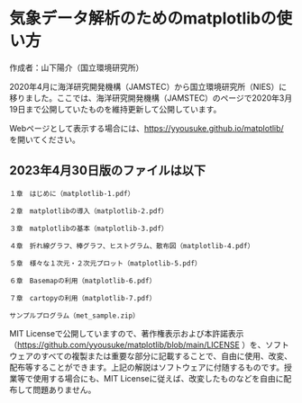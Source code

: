 # 気象データ解析のためのmatplotlibの使い⽅

作成者：山下陽介（国立環境研究所）

2020年4月に海洋研究開発機構（JAMSTEC）から国立環境研究所（NIES）に移りました。ここでは、海洋研究開発機構（JAMSTEC）のページで2020年3月19日まで公開していたものを維持更新して公開しています。

Webページとして表示する場合には、https://yyousuke.github.io/matplotlib/ を開いてください。


## 2023年4月30日版のファイルは以下

    １章　はじめに（matplotlib-1.pdf）

    ２章　matplotlibの導入（matplotlib-2.pdf）

    ３章　matplotlibの基本（matplotlib-3.pdf）

    ４章　折れ線グラフ、棒グラフ、ヒストグラム、散布図（matplotlib-4.pdf）

    ５章　様々な１次元・２次元プロット（matplotlib-5.pdf）

    ６章　Basemapの利用（matplotlib-6.pdf）

    ７章　cartopyの利用（matplotlib-7.pdf）

    サンプルプログラム（met_sample.zip）

MIT Licenseで公開していますので、著作権表示および本許諾表示（https://github.com/yyousuke/matplotlib/blob/main/LICENSE ）を、ソフトウェアのすべての複製または重要な部分に記載することで、自由に使用、改変、配布等することができます。上記の解説はソフトウェアに付随するものです。授業等で使用する場合にも、MIT Licenseに従えば、改変したものなどを自由に配布して問題ありません。

